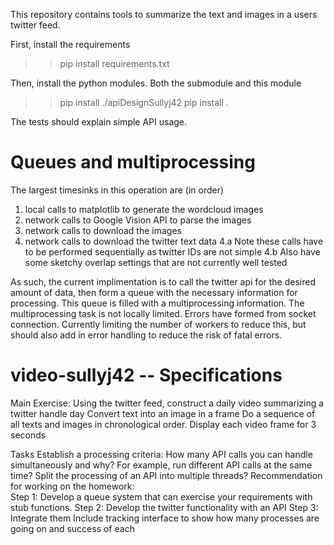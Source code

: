 This repository contains tools to summarize the text and images in a users twitter feed. 

First, install the requirements
>> pip install requirements.txt

Then, install the python modules. Both the submodule and this module
>> pip install ./apiDesignSullyj42
>> pip install .

The tests should explain simple API usage. 

# Queues and multiprocessing
The largest timesinks in this operation are (in order)
1. local calls to matplotlib to generate the wordcloud images
2. network calls to Google Vision API to parse the images
3. network calls to download the images
4. network calls to download the twitter text data
4.a Note these calls have to be performed sequentially as twitter IDs are not simple
4.b Also have some sketchy overlap settings that are not currently well tested

As such, the current implimentation is to call the twitter api for the desired amount of data, then form a queue with the necessary information for processing. 
This queue is filled with a multiprocessing information. The multiprocessing task is not locally limited. Errors have formed from socket connection. Currently limiting the number of workers to reduce this, but should also add in error handling to reduce the risk of fatal errors.

# video-sullyj42 -- Specifications
Main Exercise:  Using the twitter feed, construct a daily video summarizing a twitter handle day
Convert text into an image in a frame
Do a sequence of all texts and images in chronological order.
Display each video frame for 3 seconds


Tasks
Establish a processing criteria:
How many API calls you can handle simultaneously and why?
For example, run different API calls at the same time?
Split the processing of an API into multiple threads?
Recommendation for working on the homework:  
Step 1:
Develop a queue system that can exercise your requirements with stub functions.
Step 2: 
Develop the twitter functionality with an API
Step 3:
Integrate them
Include tracking interface to show how many processes are going on and success of each

